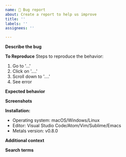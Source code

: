```yaml
---
name: 🐛 Bug report
about: Create a report to help us improve
title: ''
labels: ''
assignees: ''

---
```


**Describe the bug**
<!-- A clear and concise description of what the bug is. -->

**To Reproduce**
Steps to reproduce the behavior:
1. Go to '...'
2. Click on '....'
3. Scroll down to '....'
4. See error

**Expected behavior**
<!-- A clear and concise description of what you expected to happen. -->

**Screenshots**
<!-- If applicable, add screenshots to help explain your problem. -->

**Installation:**
- Operating system: macOS/Windows/Linux
- Editor: Visual Studio Code/Atom/Vim/Sublime/Emacs
- Metals version: v0.8.0

**Additional context**
<!-- Add any other context about the problem here. -->

**Search terms**
<!-- Help other people discover your feature request by writing words they might search for. -->

